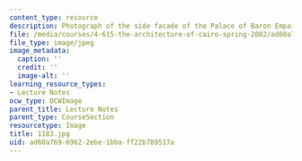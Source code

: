 ```yaml
---
content_type: resource
description: Photograph of the side facade of the Palace of Baron Empain.
file: /media/courses/4-615-the-architecture-of-cairo-spring-2002/ad60a76969622ebe1bbaff22b789517a_1183.jpg
file_type: image/jpeg
image_metadata:
  caption: ''
  credit: ''
  image-alt: ''
learning_resource_types:
- Lecture Notes
ocw_type: OCWImage
parent_title: Lecture Notes
parent_type: CourseSection
resourcetype: Image
title: 1183.jpg
uid: ad60a769-6962-2ebe-1bba-ff22b789517a
---
```

